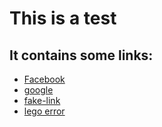 # This is a test
## It contains some links:
- [Facebook](https://www.facebook.com)
- [google](https://www.google.com)
- [fake-link](https://www.fakestlinkever.com)
- [lego error](https://www.lego.com/es-mx/404)